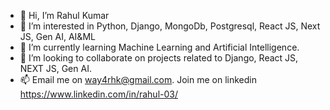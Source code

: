 - 👋 Hi, I’m Rahul Kumar
- 👀 I’m interested in Python, Django, MongoDb, Postgresql, React JS, Next JS, Gen AI, AI&ML
- 🌱 I’m currently learning Machine Learning and Artificial Intelligence.
- 💞️ I’m looking to collaborate on projects related to Django, React JS, NEXT JS, Gen AI.
- 📫 Email me on way4rhk@gmail.com. Join me on linkedin https://www.linkedin.com/in/rahul-03/

<!---
rahulrk03/rahulrk03 is a ✨ special ✨ repository because its `README.md` (this file) appears on your GitHub profile.
You can click the Preview link to take a look at your changes.
--->
